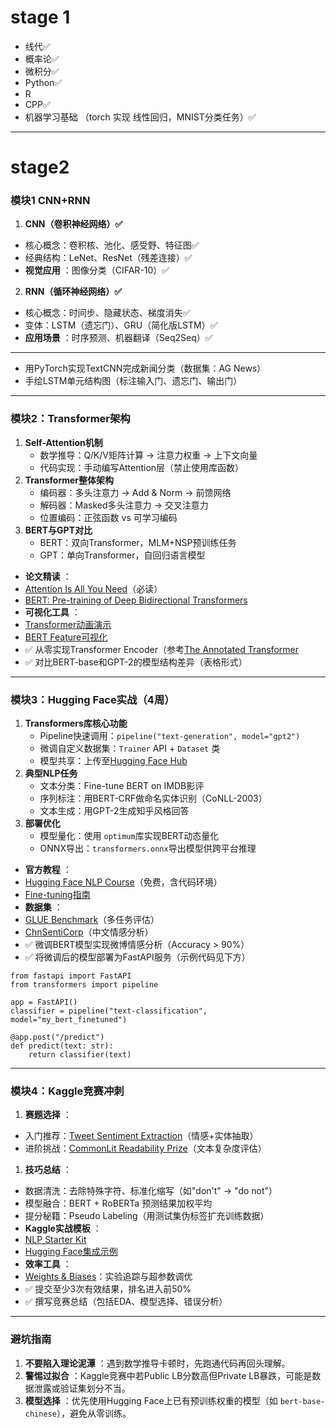 # stage 1

* 线代✅
* 概率论✅
* 微积分✅
* Python✅
* R
* CPP✅
* 机器学习基础 （torch 实现 线性回归，MNIST分类任务）✅

---

# stage2

### 模块1 CNN+RNN

1. **CNN（卷积神经网络）✅**

* 核心概念：卷积核、池化、感受野、特征图✅
* 经典结构：LeNet、ResNet（残差连接）✅
* **视觉应用** ：图像分类（CIFAR-10）✅

2. **RNN（循环神经网络）✅**

* 核心概念：时间步、隐藏状态、梯度消失✅
* 变体：LSTM（遗忘门）、GRU（简化版LSTM）✅
* **应用场景** ：时序预测、机器翻译（Seq2Seq）✅

---



* 用PyTorch实现TextCNN完成新闻分类（数据集：AG News）
* 手绘LSTM单元结构图（标注输入门、遗忘门、输出门）

---

### **模块2：Transformer架构**

1. **Self-Attention机制**
   * 数学推导：Q/K/V矩阵计算 → 注意力权重 → 上下文向量
   * 代码实现：手动编写Attention层（禁止使用库函数）
2. **Transformer整体架构**
   * 编码器：多头注意力 → Add & Norm → 前馈网络
   * 解码器：Masked多头注意力 → 交叉注意力
   * 位置编码：正弦函数 vs 可学习编码
3. **BERT与GPT对比**
   * BERT：双向Transformer，MLM+NSP预训练任务
   * GPT：单向Transformer，自回归语言模型

* **论文精读** ：
* [Attention Is All You Need](https://arxiv.org/abs/1706.03762)（必读）
* [BERT: Pre-training of Deep Bidirectional Transformers](https://arxiv.org/abs/1810.04805)
* **可视化工具** ：
* [Transformer动画演示](https://jalammar.github.io/illustrated-transformer/)
* [BERT Feature可视化](https://exbert.net/)
* ✅ 从零实现Transformer Encoder（参考[The Annotated Transformer](https://nlp.seas.harvard.edu/2018/04/03/attention.html)
* ✅ 对比BERT-base和GPT-2的模型结构差异（表格形式）

---

### **模块3：Hugging Face实战（4周）**

1. **Transformers库核心功能**
   * Pipeline快速调用：`pipeline("text-generation", model="gpt2")`
   * 微调自定义数据集：`Trainer` API + `Dataset` 类
   * 模型共享：上传至[Hugging Face Hub](https://huggingface.co/models)
2. **典型NLP任务**
   * 文本分类：Fine-tune BERT on IMDB影评
   * 序列标注：用BERT-CRF做命名实体识别（CoNLL-2003）
   * 文本生成：用GPT-2生成知乎风格回答
3. **部署优化**
   * 模型量化：使用 `optimum`库实现BERT动态量化
   * ONNX导出：`transformers.onnx`导出模型供跨平台推理

* **官方教程** ：
* [Hugging Face NLP Course](https://huggingface.co/learn/nlp-course/chapter1/1)（免费，含代码环境）
* [Fine-tuning指南](https://huggingface.co/docs/transformers/training)
* **数据集** ：
* [GLUE Benchmark](https://gluebenchmark.com/)（多任务评估）
* [ChnSentiCorp](https://github.com/SophonPlus/ChineseNlpCorpus)（中文情感分析）
* ✅ 微调BERT模型实现微博情感分析（Accuracy > 90%）
* ✅ 将微调后的模型部署为FastAPI服务（示例代码见下方）

```
from fastapi import FastAPI
from transformers import pipeline

app = FastAPI()
classifier = pipeline("text-classification", model="my_bert_finetuned")

@app.post("/predict")
def predict(text: str):
    return classifier(text)
```

---

### **模块4：Kaggle竞赛冲刺**

1. **赛题选择** ：

* 入门推荐：[Tweet Sentiment Extraction](https://www.kaggle.com/c/tweet-sentiment-extraction)（情感+实体抽取）
* 进阶挑战：[CommonLit Readability Prize](https://www.kaggle.com/c/commonlitreadabilityprize)（文本复杂度评估）

1. **技巧总结** ：

* 数据清洗：去除特殊字符、标准化缩写（如"don't" → "do not"）
* 模型融合：BERT + RoBERTa 预测结果加权平均
* 提分秘籍：Pseudo Labeling（用测试集伪标签扩充训练数据）
* **Kaggle实战模板** ：
* [NLP Starter Kit](https://www.kaggle.com/code/abhishek/nlp-starter-kit-bert-using-tf-and-pytorch)
* [Hugging Face集成示例](https://www.kaggle.com/code/debarshichanda/pytorch-bert-baseline)
* **效率工具** ：
* [Weights &amp; Biases](https://wandb.ai/)：实验追踪与超参数调优
* ✅ 提交至少3次有效结果，排名进入前50%
* ✅ 撰写竞赛总结（包括EDA、模型选择、错误分析）

---

### **避坑指南**

1. **不要陷入理论泥潭** ：遇到数学推导卡顿时，先跑通代码再回头理解。
2. **警惕过拟合** ：Kaggle竞赛中若Public LB分数高但Private LB暴跌，可能是数据泄露或验证集划分不当。
3. **模型选择** ：优先使用Hugging Face上已有预训练权重的模型（如 `bert-base-chinese`），避免从零训练。
